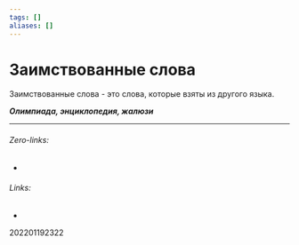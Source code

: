 ```yaml
---
tags: []
aliases: []
---
```

# Заимствованные слова
Заимствованные слова - это слова, которые взяты из другого языка.

***Олимпиада, энциклопедия, жалюзи***
___
###### Zero-links:
-
###### Links:
-

202201192322